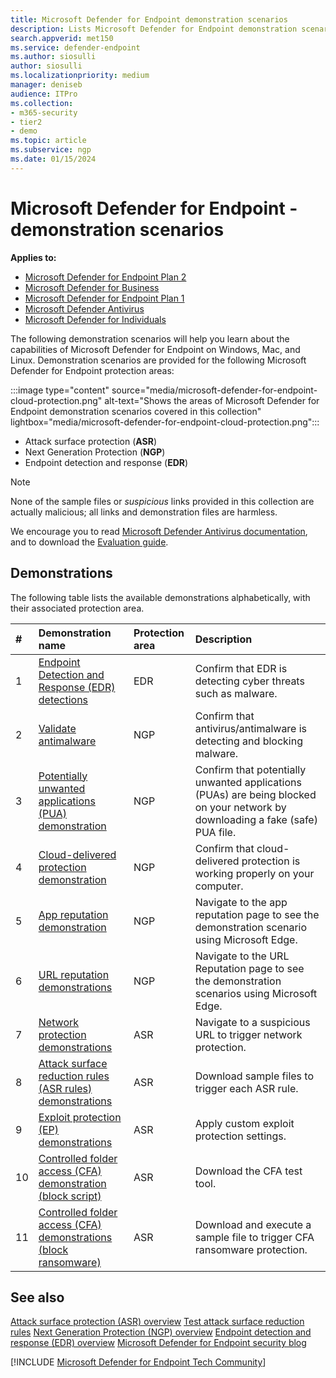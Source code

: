 ```yaml
---
title: Microsoft Defender for Endpoint demonstration scenarios
description: Lists Microsoft Defender for Endpoint demonstration scenarios that you can run.
search.appverid: met150
ms.service: defender-endpoint
ms.author: siosulli
author: siosulli
ms.localizationpriority: medium
manager: deniseb
audience: ITPro
ms.collection:
- m365-security
- tier2
- demo
ms.topic: article
ms.subservice: ngp
ms.date: 01/15/2024
---
```


# Microsoft Defender for Endpoint - demonstration scenarios

**Applies to:**

- [Microsoft Defender for Endpoint Plan 2](microsoft-defender-endpoint.md)
- [Microsoft Defender for Business](https://www.microsoft.com/security/business/endpoint-security/microsoft-defender-business)
- [Microsoft Defender for Endpoint Plan 1](microsoft-defender-endpoint.md)
- [Microsoft Defender Antivirus](microsoft-defender-antivirus-windows.md)
- [Microsoft Defender for Individuals](https://www.microsoft.com/microsoft-365/microsoft-defender-for-individuals)

The following demonstration scenarios will help you learn about the capabilities of Microsoft Defender for Endpoint on Windows, Mac, and Linux. Demonstration scenarios are provided for the following Microsoft Defender for Endpoint protection areas:

:::image type="content" source="media/microsoft-defender-for-endpoint-cloud-protection.png" alt-text="Shows the areas of Microsoft Defender for Endpoint demonstration scenarios covered in this collection" lightbox="media/microsoft-defender-for-endpoint-cloud-protection.png":::

- Attack surface protection (**ASR**)
- Next Generation Protection (**NGP**)
- Endpoint detection and response (**EDR**)

> [!NOTE]
> None of the sample files or _suspicious_ links provided in this collection are actually malicious; all links and demonstration files are harmless.
>
> We encourage you to read [Microsoft Defender Antivirus documentation](next-generation-protection.md), and to download the [Evaluation guide](evaluate-microsoft-defender-antivirus.md).

## Demonstrations

The following table lists the available demonstrations alphabetically, with their associated protection area.

| # | Demonstration name | Protection area | Description |
|:--|:---|:---|:---|
| 1 |[Endpoint Detection and Response (EDR) detections](/defender-endpoint/edr-detection)| EDR |Confirm that EDR is detecting cyber threats such as malware.|
| 2 |[Validate antimalware](/defender-endpoint/validate-antimalware)| NGP |Confirm that antivirus/antimalware is detecting and blocking malware. |
| 3 |[Potentially unwanted applications (PUA) demonstration](/defender-endpoint/defender-endpoint-demonstration-potentially-unwanted-applications)| NGP |Confirm that potentially unwanted applications (PUAs) are being blocked on your network by downloading a fake (safe) PUA file. |
| 4 |[Cloud-delivered protection demonstration](/defender-endpoint/defender-endpoint-demonstration-cloud-delivered-protection)| NGP |Confirm that cloud-delivered protection is working properly on your computer. |
| 5 |[App reputation demonstration](/defender-endpoint/defender-endpoint-demonstration-app-reputation)| NGP | Navigate to the app reputation page to see the demonstration scenario using Microsoft Edge.|
| 6 |[URL reputation demonstrations](/defender-endpoint/defender-endpoint-demonstration-smartscreen-url-reputation)| NGP | Navigate to the URL Reputation page to see the demonstration scenarios using Microsoft Edge. |
| 7 | [Network protection demonstrations](/defender-endpoint/defender-endpoint-demonstration-network-protection)| ASR | Navigate to a suspicious URL to trigger network protection. |
| 8 | [Attack surface reduction rules (ASR rules) demonstrations](/defender-endpoint/defender-endpoint-demonstration-attack-surface-reduction-rules)| ASR | Download sample files to trigger each ASR rule. |
| 9 | [Exploit protection (EP) demonstrations](/defender-endpoint/defender-endpoint-demonstration-exploit-protection) | ASR | Apply custom exploit protection settings. |
| 10 | [Controlled folder access (CFA) demonstration (block script)](/defender-endpoint/defender-endpoint-demonstration-controlled-folder-access-test-tool)| ASR | Download the CFA test tool. |
| 11 | [Controlled folder access (CFA) demonstrations (block ransomware)](/defender-endpoint/defender-endpoint-demonstration-controlled-folder-access)|  ASR| Download and execute a sample file to trigger CFA ransomware protection.|
## See also

[Attack surface protection \(ASR\) overview](overview-attack-surface-reduction.md)
[Test attack surface reduction rules](attack-surface-reduction-rules-deployment-test.md)
[Next Generation Protection \(NGP\) overview](next-generation-protection.md)
[Endpoint detection and response \(EDR\) overview](overview-endpoint-detection-response.md)
[Microsoft Defender for Endpoint security blog](https://techcommunity.microsoft.com/t5/microsoft-defender-for-endpoint/bg-p/MicrosoftDefenderATPBlog)

[!INCLUDE [Microsoft Defender for Endpoint Tech Community](../includes/defender-mde-techcommunity.md)]
